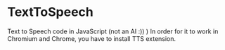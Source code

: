 # TextToSpeech
Text to Speech code in JavaScript (not an AI :)) )
In order for it to work in Chromium and Chrome, you have to install TTS extension.
